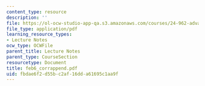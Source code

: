 ```yaml
---
content_type: resource
description: ''
file: https://ol-ocw-studio-app-qa.s3.amazonaws.com/courses/24-962-advanced-phonology-spring-2005/fbdae6f2d55bc2af16dda61695c1aa9f_feb6_corrappend.pdf
file_type: application/pdf
learning_resource_types:
- Lecture Notes
ocw_type: OCWFile
parent_title: Lecture Notes
parent_type: CourseSection
resourcetype: Document
title: feb6_corrappend.pdf
uid: fbdae6f2-d55b-c2af-16dd-a61695c1aa9f
---
```


